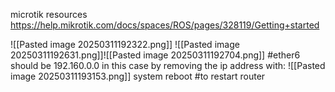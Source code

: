 microtik resources
https://help.mikrotik.com/docs/spaces/ROS/pages/328119/Getting+started



![[Pasted image 20250311192322.png]]
![[Pasted image 20250311192631.png]]![[Pasted image 20250311192704.png]]
#ether6 should be 192.160.0.0 in this case by removing the ip address with:
![[Pasted image 20250311193153.png]]
system reboot 
#to restart router
